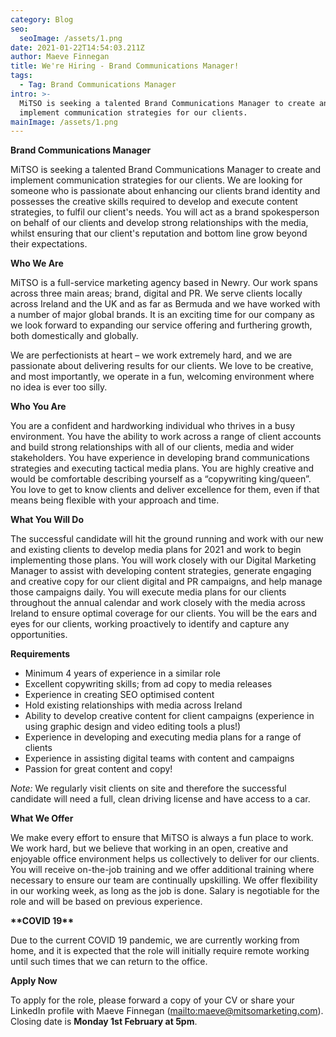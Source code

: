 ```yaml
---
category: Blog
seo:
  seoImage: /assets/1.png
date: 2021-01-22T14:54:03.211Z
author: Maeve Finnegan
title: We're Hiring - Brand Communications Manager!
tags:
  - Tag: Brand Communications Manager
intro: >-
  MiTSO is seeking a talented Brand Communications Manager to create and
  implement communication strategies for our clients. 
mainImage: /assets/1.png
---
```

**Brand Communications Manager** 

MiTSO is seeking a talented Brand Communications Manager to create and implement communication strategies for our clients. We are looking for someone who is passionate about enhancing our clients brand identity and possesses the creative skills required to develop and execute content strategies, to fulfil our client's needs. You will act as a brand spokesperson on behalf of our clients and develop strong relationships with the media, whilst ensuring that our client's reputation and bottom line grow beyond their expectations.  

**Who We Are** 

MiTSO is a full-service marketing agency based in Newry. Our work spans across three main areas; brand, digital and PR. We serve clients locally across Ireland and the UK and as far as Bermuda and we have worked with a number of major global brands. It is an exciting time for our company as we look forward to expanding our service offering and furthering growth, both domestically and globally.  

We are perfectionists at heart – we work extremely hard, and we are passionate about delivering results for our clients. We love to be creative, and most importantly, we operate in a fun, welcoming environment where no idea is ever too silly. 

**Who You Are** 

You are a confident and hardworking individual who thrives in a busy environment. You have the ability to work across a range of client accounts and build strong relationships with all of our clients, media and wider stakeholders. You have experience in developing brand communications strategies and executing tactical media plans. You are highly creative and would be comfortable describing yourself as a “copywriting king/queen”. You love to get to know clients and deliver excellence for them, even if that means being flexible with your approach and time.   

**What You Will Do** 

The successful candidate will hit the ground running and work with our new and existing clients to develop media plans for 2021 and work to begin implementing those plans. You will work closely with our Digital Marketing Manager to assist with developing content strategies, generate engaging and creative copy for our client digital and PR campaigns, and help manage those campaigns daily. You will execute media plans for our clients throughout the annual calendar and work closely with the media across Ireland to ensure optimal coverage for our clients. You will be the ears and eyes for our clients, working proactively to identify and capture any opportunities.  

**Requirements** 

* Minimum 4 years of experience in a similar role 
* Excellent copywriting skills; from ad copy to media releases 
* Experience in creating SEO optimised content 
* Hold existing relationships with media across Ireland 
* Ability to develop creative content for client campaigns (experience in using graphic design and video editing tools a plus!) 
* Experience in developing and executing media plans for a range of clients  
* Experience in assisting digital teams with content and campaigns 
* Passion for great content and copy! 

_Note:_ We regularly visit clients on site and therefore the successful candidate will need a full, clean driving license and have access to a car. 

**What We Offer** 

We make every effort to ensure that MiTSO is always a fun place to work. We work hard, but we believe that working in an open, creative and enjoyable office environment helps us collectively to deliver for our clients. You will receive on-the-job training and we offer additional training where necessary to ensure our team are continually upskilling. We offer flexibility in our working week, as long as the job is done. Salary is negotiable for the role and will be based on previous experience. 

**\*\*COVID 19\*\*** 

Due to the current COVID 19 pandemic, we are currently working from home, and it is expected that the role will initially require remote working until such times that we can return to the office.  

**Apply Now** 

To apply for the role, please forward a copy of your CV or share your LinkedIn profile with Maeve Finnegan (<mailto:maeve@mitsomarketing.com>). Closing date is **Monday 1st February at 5pm**.
